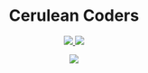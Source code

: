 <!-- markdownlint-disable -->
<div align="center">
  <h1>Cerulean Coders</h1>
  <p>
    <a href="https://dsc.gg/ceruleancoders">
      <img src="https://img.shields.io/badge/Discord%20Server%0A-%237289DA.svg?style=for-the-badge&logo=discord&logoColor=white">
    </a>
    <a href="https://twitter.com/CeruleanCoders">
      <img src="https://img.shields.io/badge/Twitter-%231DA1F2.svg?style=for-the-badge&logo=Twitter&logoColor=white">
    </a>
  </p>
  <p>
    <img src="https://user-images.githubusercontent.com/91655303/145942019-1ef0e3ef-3c79-4936-9da1-af0a3803e689.png">
  </p>
</div>

<!-- markdownlint-enable -->
<!-- markdownlint-disable first-header-h1 -->
<!-- markdownlint-disable line-length -->

<!--

**Here are some ideas to get you started:**

🙋‍♀️ A short introduction - what is your organization all about?
🌈 Contribution guidelines - how can the community get involved?
👩‍💻 Useful resources - where can the community find your docs? Is there anything else the community should know?
🍿 Fun facts - what does your team eat for breakfast?
🧙 Remember, you can do mighty things with the power of [Markdown](https://docs.github.com/github/writing-on-github/getting-started-with-writing-and-formatting-on-github/basic-writing-and-formatting-syntax)
-->
